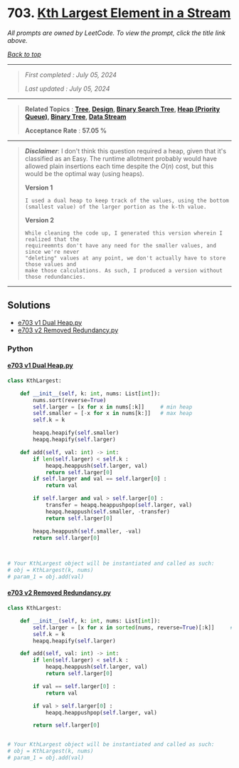 # 703. [Kth Largest Element in a Stream](<https://leetcode.com/problems/kth-largest-element-in-a-stream>)

*All prompts are owned by LeetCode. To view the prompt, click the title link above.*

*[Back to top](<../README.md>)*

------

> *First completed : July 05, 2024*
>
> *Last updated : July 05, 2024*

------

> **Related Topics** : **[Tree](<by_topic/Tree.md>), [Design](<by_topic/Design.md>), [Binary Search Tree](<by_topic/Binary Search Tree.md>), [Heap (Priority Queue)](<by_topic/Heap (Priority Queue).md>), [Binary Tree](<by_topic/Binary Tree.md>), [Data Stream](<by_topic/Data Stream.md>)**
>
> **Acceptance Rate** : **57.05 %**

------

> ***Disclaimer***: I don't think this question required a heap, given that it's classified as an Easy. The runtime allotment probably would have allowed plain insertions each time despite the $O(n)$ cost, but this would be the optimal way (using heaps).
> 
> 
> **Version 1**
> ```
> I used a dual heap to keep track of the values, using the bottom (smallest value) of the larger portion as the k-th value.
> ```
> 
> **Version 2**
> ```
> While cleaning the code up, I generated this version wherein I realized that the 
> requireemnts don't have any need for the smaller values, and since we're never 
> "deleting" values at any point, we don't actually have to store those values and 
> make those calculations. As such, I produced a version without those redundancies.
> ```

------

## Solutions

- [e703 v1 Dual Heap.py](<../my-submissions/e703 v1 Dual Heap.py>)
- [e703 v2 Removed Redundancy.py](<../my-submissions/e703 v2 Removed Redundancy.py>)
### Python
#### [e703 v1 Dual Heap.py](<../my-submissions/e703 v1 Dual Heap.py>)
```Python
class KthLargest:

    def __init__(self, k: int, nums: List[int]):
        nums.sort(reverse=True)
        self.larger = [x for x in nums[:k]]     # min heap
        self.smaller = [-x for x in nums[k:]]   # max heap
        self.k = k

        heapq.heapify(self.smaller)
        heapq.heapify(self.larger)

    def add(self, val: int) -> int:
        if len(self.larger) < self.k :
            heapq.heappush(self.larger, val)
            return self.larger[0]
        if self.larger and val == self.larger[0] :
            return val

        if self.larger and val > self.larger[0] :
            transfer = heapq.heappushpop(self.larger, val)
            heapq.heappush(self.smaller, -transfer)
            return self.larger[0]

        heapq.heappush(self.smaller, -val)
        return self.larger[0]
        


# Your KthLargest object will be instantiated and called as such:
# obj = KthLargest(k, nums)
# param_1 = obj.add(val)
```

#### [e703 v2 Removed Redundancy.py](<../my-submissions/e703 v2 Removed Redundancy.py>)
```Python
class KthLargest:

    def __init__(self, k: int, nums: List[int]):
        self.larger = [x for x in sorted(nums, reverse=True)[:k]]     # min heap
        self.k = k
        heapq.heapify(self.larger)

    def add(self, val: int) -> int:
        if len(self.larger) < self.k :
            heapq.heappush(self.larger, val)
            return self.larger[0]

        if val == self.larger[0] :
            return val

        if val > self.larger[0] :
            heapq.heappushpop(self.larger, val)

        return self.larger[0]


# Your KthLargest object will be instantiated and called as such:
# obj = KthLargest(k, nums)
# param_1 = obj.add(val)
```

